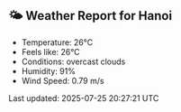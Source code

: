 <!-- WEATHER-START -->
## 🌤 Weather Report for Hanoi

- Temperature: 26°C
- Feels like: 26°C
- Conditions: overcast clouds
- Humidity: 91%
- Wind Speed: 0.79 m/s

Last updated: 2025-07-25 20:27:21 UTC
<!-- WEATHER-END -->
